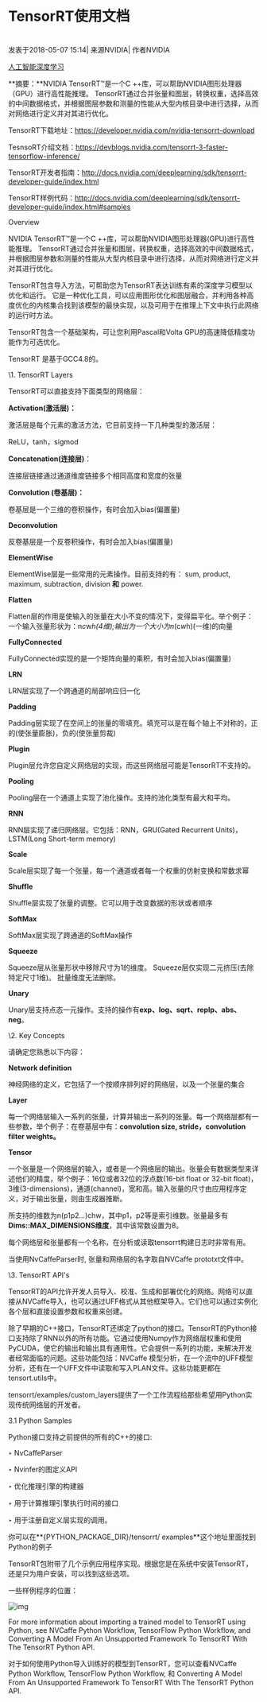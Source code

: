 # TensorRT使用文档



# 

发表于2018-05-07 15:14| 来源NVIDIA| 作者NVIDIA

[人工智能](http://www.csdn.net/tag/%E4%BA%BA%E5%B7%A5%E6%99%BA%E8%83%BD/news)[深度学习](http://www.csdn.net/tag/%E6%B7%B1%E5%BA%A6%E5%AD%A6%E4%B9%A0/news)

**摘要：**NVIDIA TensorRT™是一个C ++库，可以帮助NVIDIA图形处理器（GPU）进行高性能推理。 TensorRT通过合并张量和图层，转换权重，选择高效的中间数据格式，并根据图层参数和测量的性能从大型内核目录中进行选择，从而对网络进行定义并对其进行优化。

TensorRT下载地址：<https://developer.nvidia.com/nvidia-tensorrt-download>

TesnsoRT介绍文档：<https://devblogs.nvidia.com/tensorrt-3-faster-tensorflow-inference/>

TensorRT开发者指南：<http://docs.nvidia.com/deeplearning/sdk/tensorrt-developer-guide/index.html>

TensorRT样例代码：<http://docs.nvidia.com/deeplearning/sdk/tensorrt-developer-guide/index.html#samples>

 

Overview

NVIDIA TensorRT™是一个C ++库，可以帮助NVIDIA图形处理器(GPU)进行高性能推理。 TensorRT通过合并张量和图层，转换权重，选择高效的中间数据格式，并根据图层参数和测量的性能从大型内核目录中进行选择，从而对网络进行定义并对其进行优化。

TensorRT包含导入方法，可帮助您为TensorRT表达训练有素的深度学习模型以优化和运行。 它是一种优化工具，可以应用图形优化和图层融合，并利用各种高度优化的内核集合找到该模型的最快实现，以及可用于在推理上下文中执行此网络的运行时方法。

TensorRT包含一个基础架构，可让您利用Pascal和Volta GPU的高速降低精度功能作为可选优化。

TensorRT 是基于GCC4.8的。

\1. TensorRT Layers

TensorRT可以直接支持下面类型的网络层：

**Activation(激活层)：**

激活层是每个元素的激活方法，它目前支持一下几种类型的激活层：

ReLU，tanh，sigmod

**Concatenation(连接层)**：

连接层链接通过通道维度链接多个相同高度和宽度的张量

**Convolution (卷基层)：**

卷基层是一个三维的卷积操作，有时会加入bias(偏置量)

**Deconvolution**

反卷基层是一个反卷积操作，有时会加入bias(偏置量)

**ElementWise**

ElementWise层是一些常用的元素操作。目前支持的有： sum, product, maximum, subtraction, division **和** power.

**Flatten**

Flatten层的作用是使输入的张量在大小不变的情况下，变得扁平化。举个例子：一个输入张量形状为：n*c*w*h(4维);输出为一个大小为n*(c*w*h)(一维)的向量

**FullyConnected**

FullyConnected实现的是一个矩阵向量的乘积，有时会加入bias(偏置量)

**LRN**

LRN层实现了一个跨通道的局部响应归一化

**Padding**

Padding层实现了在空间上的张量的零填充。填充可以是在每个轴上不对称的，正的(使张量膨胀)，负的(使张量剪裁)

**Plugin**

Plugin层允许您自定义网络层的实现，而这些网络层可能是TensorRT不支持的。

**Pooling**

Pooling层在一个通道上实现了池化操作。支持的池化类型有最大和平均。

**RNN**

RNN层实现了递归网络层。它包括：RNN，GRU(Gated Recurrent Units)，LSTM(Long Short-term memory)

**Scale**

Scale层实现了每一个张量，每一个通道或者每一个权重的仿射变换和常数求幂

**Shuffle**

Shuffle层实现了张量的调整。它可以用于改变数据的形状或者顺序

**SoftMax**

SoftMax层实现了跨通道的SoftMax操作

**Squeeze**

Squeeze层从张量形状中移除尺寸为1的维度。 Squeeze层仅实现二元挤压(去除特定尺寸1维)。 批量维度无法删除。

**Unary**

Unary层支持点态一元操作。支持的操作有**exp、log、sqrt、replp、abs、neg**。

\2. Key Concepts

请确定您熟悉以下内容：

**Network definition**

神经网络的定义，它包括了一个按顺序排列好的网络层，以及一个张量的集合

**Layer**

每一个网络层输入一系列的张量，计算并输出一系列的张量。每一个网络层都有一些参数，举个例子：在卷基层中有：**convolution size, stride，convolution filter weights。**

**Tensor**

一个张量是一个网络层的输入，或者是一个网络层的输出。张量会有数据类型来详述他们的精度，举个例子：16位或者32位的浮点数(16-bit float or 32-bit float)，3维(3-dimensions)，通道(channel)，宽和高。输入张量的尺寸由应用程序定义，对于输出张量，则由生成器推断。

所支持的维数为n(p1p2...)chw，其中p1，p2等是索引维数。张量最多有**Dims::MAX_DIMENSIONS维度**，其中该常数设置为8。

每个网络层和张量都有一个名称，在分析或读取tensorrt构建日志时非常有用。

当使用NvCaffeParser时, 张量和网络层的名字取自NVCaffe prototxt文件中。

\3. TensorRT API's

TensorRT的API允许开发人员导入、校准、生成和部署优化的网络。网络可以直接从NVCaffe导入，也可以通过UFF格式从其他框架导入。它们也可以通过实例化各个层和直接设置参数和权重来创建。

除了早期的C++接口，TensorRT还绑定了python的接口。TensorRT的Python接口支持除了RNN以外的所有功能。它通过使用Numpy作为网络层权重和使用PyCUDA，使它的输出和输出具有通用性。它会提供一系列的功能，来解决开发者经常面临的问题。这些功能包括：NVCaffe 模型分析，在一个流中的UFF模型分析，还有在一个UFF文件中读取和写入PLAN文件。这些功能更都在 tensort.utils中。

tensorrt/examples/custom_layers提供了一个工作流程给那些希望用Python实现传统网络层的开发者。

3.1 Python Samples

Python接口支持之前提供的所有的C++的接口:

‣ NvCaffeParser

‣ Nvinfer的图定义API

‣ 优化推理引擎的构建器

‣ 用于计算推理引擎执行时间的接口

‣ 用于注册自定义层实现的调用。

你可以在**{PYTHON_PACKAGE_DIR}/tensorrt/ examples**这个地址里面找到Python的例子

TensorRT包附带了几个示例应用程序实现。根据您是在系统中安装TensorRT，还是只为用户安装，可以找到这些选项。

一些样例程序的位置：

![img](http://articles.csdn.net/uploads/allimg/180508/260_180508201340_1.jpg)

For more information about importing a trained model to TensorRT using Python, see NVCaffe Python Workflow, TensorFlow Python Workflow, and Converting A Model From An Unsupported Framework To TensorRT With The TensorRT Python API.

对于如何使用Python导入训练好的模型到TensorRT，您可以查看NVCaffe Python Workflow, TensorFlow Python Workflow, 和 Converting A Model From An Unsupported Framework To TensorRT With The TensorRT Python API.